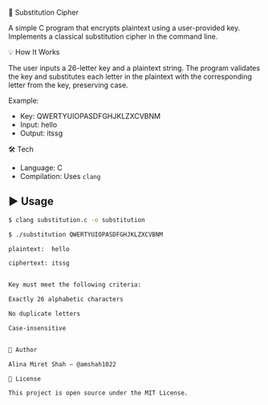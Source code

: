 🔐 Substitution Cipher

A simple C program that encrypts plaintext using a user-provided key. Implements a classical substitution cipher in the command line.

💡 How It Works

The user inputs a 26-letter key and a plaintext string. The program validates the key and substitutes each letter in the plaintext with the corresponding letter from the key, preserving case.

Example:
- Key: QWERTYUIOPASDFGHJKLZXCVBNM
- Input: hello
- Output: itssg

🛠️ Tech

- Language: C  
- Compilation: Uses `clang` 

## ▶️ Usage

```bash
$ clang substitution.c -o substitution

$ ./substitution QWERTYUIOPASDFGHJKLZXCVBNM

plaintext:  hello

ciphertext: itssg


Key must meet the following criteria:

Exactly 26 alphabetic characters

No duplicate letters

Case-insensitive


👤 Author

Alina Miret Shah – @amshah1022

📄 License

This project is open source under the MIT License.
